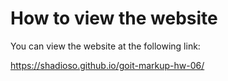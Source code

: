 # How to view the website

You can view the website at the following link:

https://shadioso.github.io/goit-markup-hw-06/


